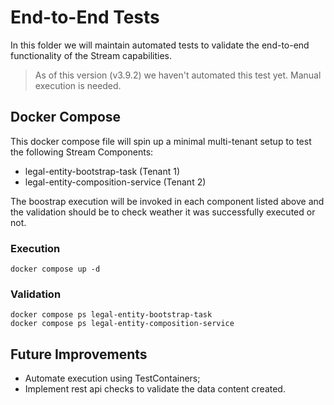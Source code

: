 # End-to-End Tests

In this folder we will maintain automated tests to validate the end-to-end functionality of the Stream capabilities.

> As of this version (v3.9.2) we haven't automated this test yet. Manual execution is needed.

## Docker Compose

This docker compose file will spin up a minimal multi-tenant setup to test the following Stream Components:

- legal-entity-bootstrap-task (Tenant 1)
- legal-entity-composition-service (Tenant 2)

The boostrap execution will be invoked in each component listed above and the validation should be to check weather it was successfully executed or not.

### Execution

```shell
docker compose up -d
```

### Validation

```shell
docker compose ps legal-entity-bootstrap-task
docker compose ps legal-entity-composition-service
```

## Future Improvements

- Automate execution using TestContainers;
- Implement rest api checks to validate the data content created.

